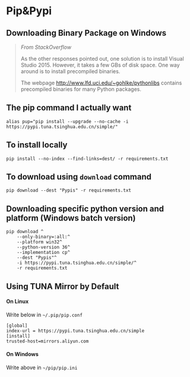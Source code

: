# Pip&Pypi

## Downloading Binary Package on Windows
> *From StackOverflow*
> 
> As the other responses pointed out, one solution is to install Visual Studio 2015. However, it takes a few GBs of disk space. One way around is to install precompiled binaries. 
> 
> The webpage <http://www.lfd.uci.edu/~gohlke/pythonlibs> contains precompiled binaries for many Python packages.

## The pip command I actually want
```shell
alias pup="pip install --upgrade --no-cache -i https://pypi.tuna.tsinghua.edu.cn/simple/"
```

## To install locally
```shell
pip install --no-index --find-links=dest/ -r requirements.txt
```

## To download using `download` command
```shell
pip download --dest "Pypis" -r requirements.txt
```

## Downloading specific python version and platform (Windows batch version)
```shell
pip download ^
	--only-binary=:all:^
	--platform win32^
	--python-version 36^
	--implementation cp^
	--dest "Pypis"^
	-i https://pypi.tuna.tsinghua.edu.cn/simple/^
	-r requirements.txt
```

## Using TUNA Mirror by Default

#### On Linux
Write below in `~/.pip/pip.conf`
```
[global]
index-url = https://pypi.tuna.tsinghua.edu.cn/simple
[install]
trusted-host=mirrors.aliyun.com
```
#### On Windows
Write above in `~/pip/pip.ini`
